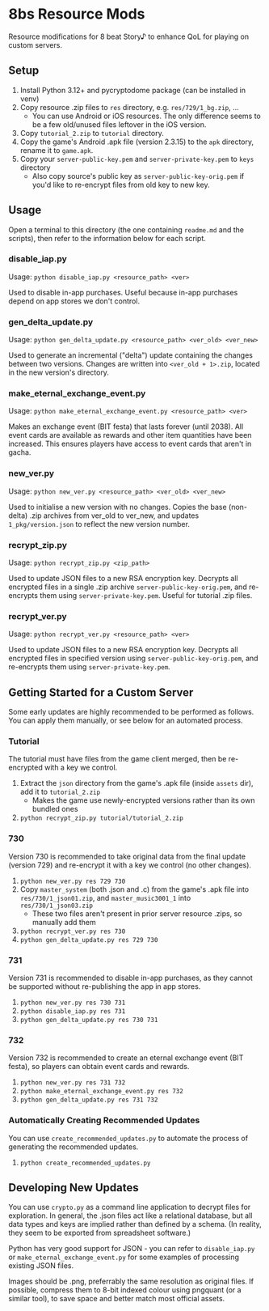# 8bs Resource Mods
Resource modifications for 8 beat Story♪ to enhance QoL for playing on custom servers.


## Setup
1. Install Python 3.12+ and pycryptodome package (can be installed in venv)
2. Copy resource .zip files to `res` directory, e.g. `res/729/1_bg.zip`, ...
    - You can use Android or iOS resources. The only difference seems to be a few
      old/unused files leftover in the iOS version.
3. Copy `tutorial_2.zip` to `tutorial` directory.
4. Copy the game's Android .apk file (version 2.3.15) to the `apk` directory, rename
   it to `game.apk`.
5. Copy your `server-public-key.pem` and `server-private-key.pem` to `keys` directory
    - Also copy source's public key as `server-public-key-orig.pem` if you'd like to
      re-encrypt files from old key to new key.


## Usage
Open a terminal to this directory (the one containing `readme.md` and the scripts), then
refer to the information below for each script.

### disable\_iap.py
Usage: `python disable_iap.py <resource_path> <ver>`

Used to disable in-app purchases.
Useful because in-app purchases depend on app stores we don't control.

### gen\_delta\_update.py
Usage: `python gen_delta_update.py <resource_path> <ver_old> <ver_new>`

Used to generate an incremental ("delta") update containing the changes between two
versions.
Changes are written into `<ver_old + 1>.zip`, located in the new version's directory.

### make\_eternal\_exchange\_event.py
Usage: `python make_eternal_exchange_event.py <resource_path> <ver>`

Makes an exchange event (BIT festa) that lasts forever (until 2038).
All event cards are available as rewards and other item quantities have been increased.
This ensures players have access to event cards that aren't in gacha.

### new\_ver.py
Usage: `python new_ver.py <resource_path> <ver_old> <ver_new>`

Used to initialise a new version with no changes.
Copies the base (non-delta) .zip archives from ver_old to ver_new, and updates
`1_pkg/version.json` to reflect the new version number.

### recrypt\_zip.py
Usage: `python recrypt_zip.py <zip_path>`

Used to update JSON files to a new RSA encryption key.
Decrypts all encrypted files in a single .zip archive `server-public-key-orig.pem`,
and re-encrypts them using `server-private-key.pem`.
Useful for tutorial .zip files.

### recrypt\_ver.py
Usage: `python recrypt_ver.py <resource_path> <ver>`

Used to update JSON files to a new RSA encryption key.
Decrypts all encrypted files in specified version using `server-public-key-orig.pem`,
and re-encrypts them using `server-private-key.pem`.


## Getting Started for a Custom Server
Some early updates are highly recommended to be performed as follows.
You can apply them manually, or see below for an automated process.

### Tutorial
The tutorial must have files from the game client merged, then be re-encrypted with a key
we control.

1. Extract the `json` directory from the game's .apk file (inside `assets` dir),
   add it to `tutorial_2.zip`
    - Makes the game use newly-encrypted versions rather than its own bundled ones
2. `python recrypt_zip.py tutorial/tutorial_2.zip`

### 730
Version 730 is recommended to take original data from the final update (version 729) and
re-encrypt it with a key we control (no other changes).

1. `python new_ver.py res 729 730`
2. Copy `master_system` (both .json and .c) from the game's .apk file into
   `res/730/1_json01.zip`, and `master_music3001_1` into `res/730/1_json03.zip`
    - These two files aren't present in prior server resource .zips, so manually add them
3. `python recrypt_ver.py res 730`
4. `python gen_delta_update.py res 729 730`

### 731
Version 731 is recommended to disable in-app purchases, as they cannot be supported
without re-publishing the app in app stores.

1. `python new_ver.py res 730 731`
2. `python disable_iap.py res 731`
3. `python gen_delta_update.py res 730 731`

### 732
Version 732 is recommended to create an eternal exchange event (BIT festa), so players
can obtain event cards and rewards.

1. `python new_ver.py res 731 732`
2. `python make_eternal_exchange_event.py res 732`
3. `python gen_delta_update.py res 731 732`

### Automatically Creating Recommended Updates
You can use `create_recommended_updates.py` to automate the process of generating the
recommended updates.

1. `python create_recommended_updates.py`


## Developing New Updates
You can use `crypto.py` as a command line application to decrypt files for exploration.
In general, the .json files act like a relational database, but all data types and keys
are implied rather than defined by a schema. (In reality, they seem to be exported
from spreadsheet software.)

Python has very good support for JSON - you can refer to `disable_iap.py` or
`make_eternal_exchange_event.py` for some examples of processing existing JSON files.

Images should be .png, preferrably the same resolution as original files. If possible,
compress them to 8-bit indexed colour using pngquant (or a similar tool), to save space
and better match most official assets.
